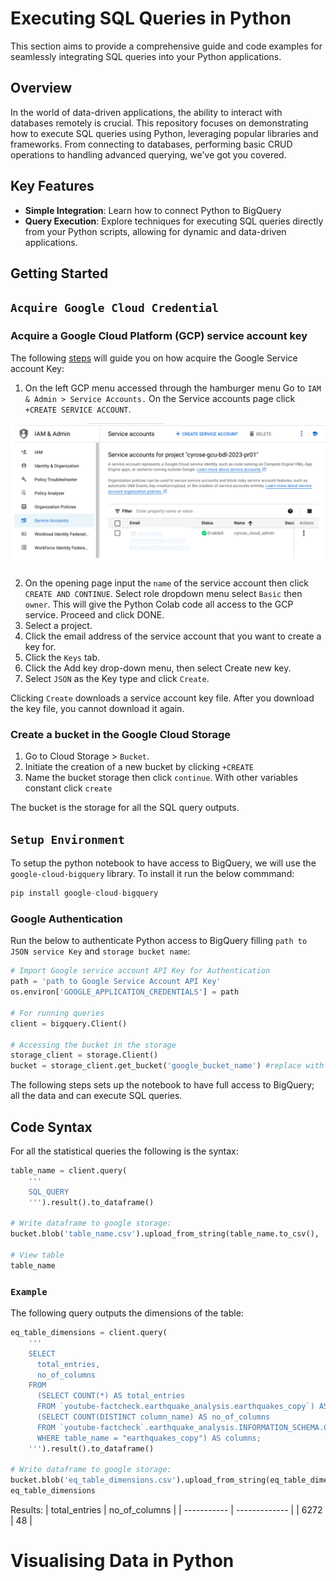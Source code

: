 # Executing SQL Queries in Python

This section aims to provide a comprehensive guide and code examples for seamlessly integrating SQL queries into your Python applications.

## Overview
In the world of data-driven applications, the ability to interact with databases remotely is crucial. This repository focuses on demonstrating how to execute SQL queries using Python, leveraging popular libraries and frameworks. From connecting to databases, performing basic CRUD operations to handling advanced querying, we've got you covered.

## Key Features
- **Simple Integration**: Learn how to connect Python to BigQuery
- **Query Execution**: Explore techniques for executing SQL queries directly from your Python scripts, allowing for dynamic and data-driven applications.

## Getting Started
## `Acquire Google Cloud Credential`
### **Acquire a Google Cloud Platform (GCP) service account key**

The following [steps](https://cloud.google.com/iam/docs/keys-create-delete) will guide you  on how acquire the Google Service account Key:
1. On the left GCP menu accessed through the hamburger menu Go to `IAM & Admin > Service Accounts.` On the Service accounts page click `+CREATE SERVICE ACCOUNT`.

![bigquery runner](../images/service_key.png "bigquery runner installer")

2. On the opening page input the `name` of the service account
then click `CREATE AND CONTINUE`. Select role dropdown menu select `Basic` then `owner`. This will give the Python Colab code all access to the GCP service. Proceed and click DONE.
3. Select a project.
4. Click the email address of the service account that you want to create a key for.
5. Click the `Keys` tab.
6. Click the Add key drop-down menu, then select Create new key.
7. Select `JSON` as the Key type and click `Create`.

Clicking `Create` downloads a service account key file. After you download the key file, you cannot download it again.

### **Create a bucket in the Google Cloud Storage**
1. Go to Cloud Storage > `Bucket`.
2. Initiate the creation of a new bucket by clicking `+CREATE`
3. Name the bucket storage then click `continue`. With other variables constant click `create`

The bucket is the storage for all the SQL query outputs.

## `Setup Environment`
To setup the python notebook to have access to BigQuery, we will use the `google-cloud-bigquery` library. To install it run the below commmand:

```python
pip install google-cloud-bigquery
```

### Google Authentication
Run the below to authenticate Python access to BigQuery filling `path to JSON service Key` and `storage bucket name`:
```python
# Import Google service account API Key for Authentication
path = 'path to Google Service Account API Key'
os.environ['GOOGLE_APPLICATION_CREDENTIALS'] = path

# For running queries
client = bigquery.Client()

# Accessing the bucket in the storage
storage_client = storage.Client()
bucket = storage_client.get_bucket('google_bucket_name') #replace with bucket name
```
The following steps sets up the notebook to have full access to BigQuery; all the data and can execute SQL queries.

## Code Syntax
For all the statistical queries the following is the syntax:
```python
table_name = client.query(
    '''
    SQL_QUERY
    ''').result().to_dataframe()

# Write dataframe to google storage:
bucket.blob('table_name.csv').upload_from_string(table_name.to_csv(), 'text/csv')

# View table
table_name
```
### `Example`
The following query outputs the dimensions of the table:
```python
eq_table_dimensions = client.query(
    '''
    SELECT
      total_entries,
      no_of_columns
    FROM
      (SELECT COUNT(*) AS total_entries
      FROM `youtube-factcheck.earthquake_analysis.earthquakes_copy`) AS entries,
      (SELECT COUNT(DISTINCT column_name) AS no_of_columns
      FROM `youtube-factcheck`.earthquake_analysis.INFORMATION_SCHEMA.COLUMNS
      WHERE table_name = "earthquakes_copy") AS columns;
    ''').result().to_dataframe()

# Write dataframe to google storage:
bucket.blob('eq_table_dimensions.csv').upload_from_string(eq_table_dimensions.to_csv(), 'text/csv')
eq_table_dimensions
```

Results:
| total_entries	| no_of_columns |
| -----------	| ------------- |
|	6272	    |    48         |

# Visualising Data in Python